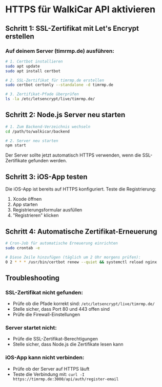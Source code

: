 # HTTPS für WalkiCar API aktivieren

## Schritt 1: SSL-Zertifikat mit Let's Encrypt erstellen

### Auf deinem Server (timrmp.de) ausführen:

```bash
# 1. Certbot installieren
sudo apt update
sudo apt install certbot

# 2. SSL-Zertifikat für timrmp.de erstellen
sudo certbot certonly --standalone -d timrmp.de

# 3. Zertifikat-Pfade überprüfen
ls -la /etc/letsencrypt/live/timrmp.de/
```

## Schritt 2: Node.js Server neu starten

```bash
# 1. Zum Backend-Verzeichnis wechseln
cd /path/to/walkicar/backend

# 2. Server neu starten
npm start
```

Der Server sollte jetzt automatisch HTTPS verwenden, wenn die SSL-Zertifikate gefunden werden.

## Schritt 3: iOS-App testen

Die iOS-App ist bereits auf HTTPS konfiguriert. Teste die Registrierung:

1. Xcode öffnen
2. App starten
3. Registrierungsformular ausfüllen
4. "Registrieren" klicken

## Schritt 4: Automatische Zertifikat-Erneuerung

```bash
# Cron-Job für automatische Erneuerung einrichten
sudo crontab -e

# Diese Zeile hinzufügen (täglich um 2 Uhr morgens prüfen):
0 2 * * * /usr/bin/certbot renew --quiet && systemctl reload nginx
```

## Troubleshooting

### SSL-Zertifikat nicht gefunden:
- Prüfe ob die Pfade korrekt sind: `/etc/letsencrypt/live/timrmp.de/`
- Stelle sicher, dass Port 80 und 443 offen sind
- Prüfe die Firewall-Einstellungen

### Server startet nicht:
- Prüfe die SSL-Zertifikat-Berechtigungen
- Stelle sicher, dass Node.js die Zertifikate lesen kann

### iOS-App kann nicht verbinden:
- Prüfe ob der Server auf HTTPS läuft
- Teste die Verbindung mit: `curl -I https://timrmp.de:3000/api/auth/register-email`
